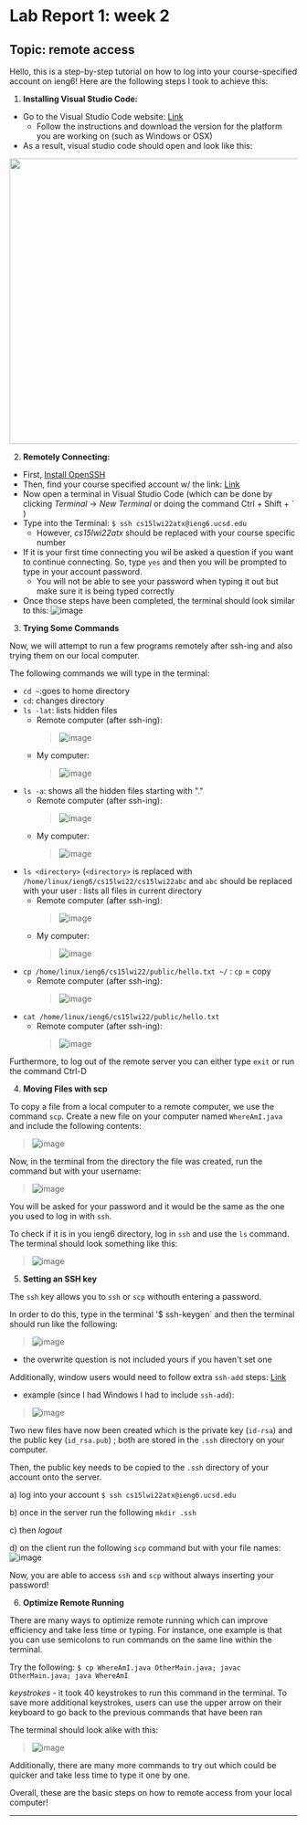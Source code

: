 # Lab Report 1: week 2

## Topic: remote access

Hello, this is a step-by-step tutorial on how to log into your course-specified account on ieng6! 
Here are the following steps I took to achieve this:

1) **Installing Visual Studio Code:**
- Go to the Visual Studio Code website: [Link](https://code.visualstudio.com/)
     - Follow the instructions and download the version for the platform you are working on (such as Windows or OSX)
- As a result, visual studio code should open and look like this:
<img src="https://user-images.githubusercontent.com/97707886/149439161-eb548d36-c96c-464e-8fa9-7788b737f059.png" width="700"          height="500">

2) **Remotely Connecting:**

- First, [Install OpenSSH](https://docs.microsoft.com/en-us/windows-server/administration/openssh/openssh_install_firstuse)
- Then, find your course specified account w/ the link: [Link](https://sdacs.ucsd.edu/~icc/index.php)
- Now open a terminal in Visual Studio Code (which can be done by clicking *Terminal* &#8594; *New Terminal* or doing the command Ctrl + Shift + ` )
- Type into the Terminal: `$ ssh cs15lwi22atx@ieng6.ucsd.edu`
     -  However, *cs15lwi22atx* should be replaced with your course specific number
- If it is your first time connecting you wil be asked a question if you want to continue connecting.  So, type `yes` and then          you will be prompted to type in your account password.
     - You will not be able to see your password when typing it out but make sure it is being typed correctly
- Once those steps have been completed, the terminal should look similar to this:
  ![image](https://user-images.githubusercontent.com/97707886/149441581-328b7ec8-a745-482f-b161-0a748b81b854.png)
        
3) **Trying Some Commands**

Now, we will attempt to run a few programs remotely after ssh-ing and also trying them on our local computer.

The following commands we will type in the terminal:
- `cd ~`:goes to home directory 
- `cd`: changes directory
- `ls -lat`: lists hidden files
     - Remote computer (after ssh-ing):
          >![image](https://user-images.githubusercontent.com/97707886/149448669-91691db3-da81-4a93-a7b3-cd06e399e323.png)
     - My computer:
          >![image](https://user-images.githubusercontent.com/97707886/149448727-1cc0b7ea-ae58-44cc-839d-71b9d6dbf72d.png)
- `ls -a`: shows all the hidden files starting with "."
     - Remote computer (after ssh-ing):
          >![image](https://user-images.githubusercontent.com/97707886/149448788-5352e9ca-5d3f-4fb6-b1fb-0a82b0cc18d3.png)
     - My computer:
          >![image](https://user-images.githubusercontent.com/97707886/149448830-78cf5204-b061-455f-9a50-639ebfd71618.png)
- `ls <directory>` (`<directory>` is replaced with `/home/linux/ieng6/cs15lwi22/cs15lwi22abc` and `abc` should be replaced with your user : lists all files in current directory
     - Remote computer (after ssh-ing):
          >![image](https://user-images.githubusercontent.com/97707886/149448926-ae206166-e4f4-4961-8fdf-911011f4cd7c.png)
     - My computer:
          >![image](https://user-images.githubusercontent.com/97707886/149448971-2fbe4f83-31d8-4b95-bc1e-773c1ed9e043.png)  
- `cp /home/linux/ieng6/cs15lwi22/public/hello.txt ~/` : `cp` = copy 
     - Remote computer (after ssh-ing):
          >![image](https://user-images.githubusercontent.com/97707886/149449046-3f5eeaf3-60b3-4d0f-854a-56d7c558b7a8.png)
- `cat /home/linux/ieng6/cs15lwi22/public/hello.txt`
     - Remote computer (after ssh-ing):
          >![image](https://user-images.githubusercontent.com/97707886/149449149-6f4e1b6f-c05d-4aac-b3ca-03417d120323.png)

Furthermore, to log out of the remote server you can either type `exit` or run the command Ctrl-D

4) **Moving Files with scp**

To copy a file from a local computer to a remote computer, we use the command `scp`. 
Create a new file on your computer named `WhereAmI.java` and include the following contents:
> ![image](https://user-images.githubusercontent.com/97707886/149474154-461ff294-d487-49a6-9c86-78b13b662ff7.png)

Now, in the terminal from the directory the file was created, run the command but with your username:
> ![image](https://user-images.githubusercontent.com/97707886/149474647-09534ddb-92a5-4a09-90e0-8815eaeb1524.png)

You will be asked for your password and it would be the same as the one you used to log in with `ssh`.

To check if it is in you ieng6 directory, log in `ssh` and use the `ls` command. The terminal should look something like this:
> ![image](https://user-images.githubusercontent.com/97707886/149475178-78fc8e1e-916f-4003-b5b2-c11d0ad6d498.png)

5) **Setting an SSH key**

The `ssh` key allows you to `ssh` or `scp` withouth entering a password.

In order to do this, type in the terminal '$ ssh-keygen` and then the terminal should run like the following:
>![image](https://user-images.githubusercontent.com/97707886/149516896-f5640a0d-32cf-4740-9cb1-04fb202a2a2d.png)
- the overwrite question is not included yours if you haven't set one 

Additionally, window users would need to follow extra `ssh-add` steps: [Link](https://docs.microsoft.com/en-us/windows-server/administration/openssh/openssh_keymanagement#user-key-generation)
- example (since I had Windows I had to include `ssh-add`):
>![image](https://user-images.githubusercontent.com/97707886/149521804-e68dcc37-7171-4d5a-9580-769855a6b500.png)


Two new files have now been created which is the private key (`id-rsa`) and the public key (`id_rsa.pub`) ; both are stored in the `.ssh` directory on your computer. 

Then, the public key needs to be copied to the `.ssh` directory of your account onto the server. 

a) log into your account  `$ ssh cs15lwi22atx@ieng6.ucsd.edu`

b) once in the server run the following `mkdir .ssh`

c) then *logout*

d) on the client run the following `scp` command but with your file names: ![image](https://user-images.githubusercontent.com/97707886/149522450-5a3f49b8-3ede-48c2-be4a-20bd566ea7b8.png)

Now, you are able to access `ssh` and `scp` without always inserting your password!

6) **Optimize Remote Running**

There are many ways to optimize remote running which can improve efficiency and take less time or typing. 
For instance, one example is that you can use semicolons to run commands on the same line within the terminal. 

Try the following: 
`$ cp WhereAmI.java OtherMain.java; javac OtherMain.java; java WhereAmI`

*keystrokes* - it took 40 keystrokes to run this command in the terminal. To save more additional keystrokes, users can use the upper arrow on their keyboard to go back to the previous commands that have been ran

The terminal should look alike with this:
> ![image](https://user-images.githubusercontent.com/97707886/149587529-a98653bc-3a99-4887-8c0e-9adf076743d1.png)

Additionally, there are many more commands to try out which could be quicker and take less time to type it one by one. 

Overall, these are the basic steps on how to remote access from your local computer! 

----












